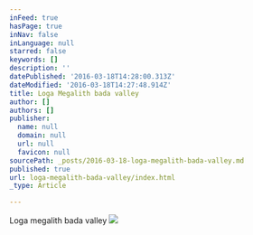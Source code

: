 ```yaml
---
inFeed: true
hasPage: true
inNav: false
inLanguage: null
starred: false
keywords: []
description: ''
datePublished: '2016-03-18T14:28:00.313Z'
dateModified: '2016-03-18T14:27:48.914Z'
title: Loga Megalith bada valley
author: []
authors: []
publisher:
  name: null
  domain: null
  url: null
  favicon: null
sourcePath: _posts/2016-03-18-loga-megalith-bada-valley.md
published: true
url: loga-megalith-bada-valley/index.html
_type: Article

---
```

Loga megalith bada valley
![](https://the-grid-user-content.s3-us-west-2.amazonaws.com/375a8a60-d3cc-4802-a89d-1b5efe59e4ac.jpg)